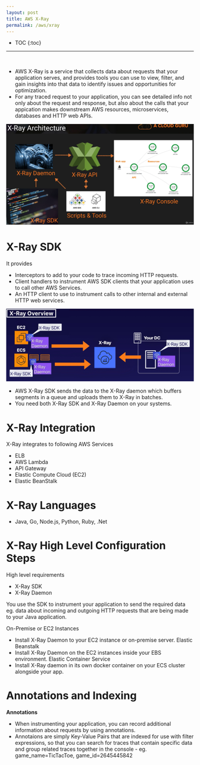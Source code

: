 ```yaml
---
layout: post
title: AWS X-Ray
permalink: /aws/xray
---
```


- TOC
{:toc}

<hr><br>

- AWS X-Ray is a service that collects data about requests that your application serves, and provides tools you can use to view, filter, and gain insights into that data to identify issues and opportunities for optimization.
- For any traced request to your application, you can see detailed info not only about the request and response, but also about the calls that your appication makes downstream AWS resources, microservices, databases and HTTP web APIs.

![aws-x-ray.png](https://github.com/arpit04tripathi/files-cdn/raw/cdn/aws/serverless/aws-x-ray.png)

# X-Ray SDK
It provides
- Interceptors to add to your code to trace incoming HTTP requests.
- Client handlers to instrument AWS SDK clients that your application uses to call other AWS Services.
- An HTTP client to use to instrument calls to other internal and external HTTP web services.

![](https://github.com/arpit04tripathi/files-cdn/raw/cdn/aws/serverless/x-ray-overview.png)

- AWS X-Ray SDK sends the data to the X-Ray daemon which buffers segments in a queue and uploads them to X-Ray in batches.
- You need both X-Ray SDK and X-Ray Daemon on your systems.

# X-Ray Integration
X-Ray integrates to following AWS Services
- ELB
- AWS Lambda
- API Gateway
- Elastic Compute Cloud (EC2)
- Elastic BeanStalk

# X-Ray Languages
- Java, Go, Node.js, Python, Ruby, .Net

# X-Ray High Level Configuration Steps
High level requirements
- X-Ray SDK
- X-Ray Daemon

You use the SDK to instrument your application to send the required data eg. data about incoming and outgoing HTTP requests that are being made to your Java application.

On-Premise or EC2 Instances
- Install X-Ray Daemon to your EC2 instance or on-premise server.
Elastic Beanstalk
- Install X-Ray Daemon on the EC2 instances inside your EBS environment.
Elastic Container Service
- Install X-Ray daemon in its own docker container on your ECS cluster alongside your app.

# Annotations and Indexing
**Annotations** 
- When instrumenting your application, you can record additional information about requests by using annotations.
- Annotaions are simply Key-Value Pairs that are indexed for use with filter expressions, so that you can search for traces that contain specific data and group related traces together in the console - eg. game_name=TicTacToe, game_id=2645445842

